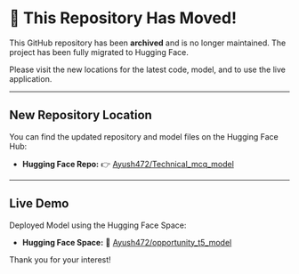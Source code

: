# 🚚 This Repository Has Moved!

This GitHub repository has been **archived** and is no longer maintained. The project has been fully migrated to Hugging Face.

Please visit the new locations for the latest code, model, and to use the live application.

---

## New Repository Location

You can find the updated repository and model files on the Hugging Face Hub:

* **Hugging Face Repo:** 👉 [Ayush472/Technical_mcq_model](https://huggingface.co/Ayush472/Technical_mcq_model)

---

## Live Demo

Deployed Model using the Hugging Face Space:

* **Hugging Face Space:** 🚀 [Ayush472/opportunity_t5_model](https://huggingface.co/spaces/Ayush472/opportunity_t5_model)

Thank you for your interest!

